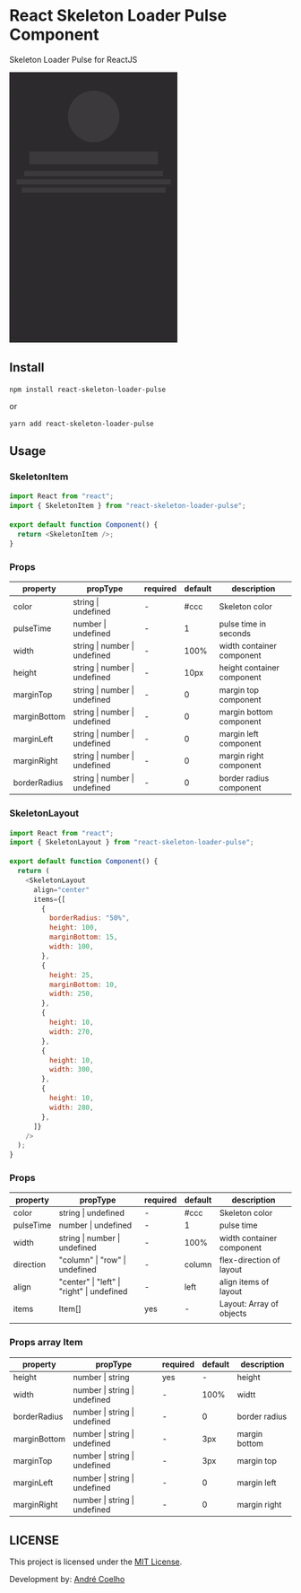 # React Skeleton Loader Pulse Component

Skeleton Loader Pulse for ReactJS

![Demo](demo.gif)

## Install

```shell
npm install react-skeleton-loader-pulse
```

or

```shell
yarn add react-skeleton-loader-pulse
```

## Usage

### SkeletonItem

```js
import React from "react";
import { SkeletonItem } from "react-skeleton-loader-pulse";

export default function Component() {
  return <SkeletonItem />;
}
```

### Props

| property     | propType                      | required | default | description                |
| ------------ | ----------------------------- | -------- | ------- | -------------------------- |
| color        | string \| undefined           | \-       | \#ccc   | Skeleton color             |
| pulseTime    | number \| undefined           | \-       | 1       | pulse time in seconds      |
| width        | string \| number \| undefined | \-       | 100%    | width container component  |
| height       | string \| number \| undefined | \-       | 10px    | height container component |
| marginTop    | string \| number \| undefined | \-       | 0       | margin top component       |
| marginBottom | string \| number \| undefined | \-       | 0       | margin bottom component    |
| marginLeft   | string \| number \| undefined | \-       | 0       | margin left component      |
| marginRight  | string \| number \| undefined | \-       | 0       | margin right component     |
| borderRadius | string \| number \| undefined | \-       | 0       | border radius component    |

### SkeletonLayout

```js
import React from "react";
import { SkeletonLayout } from "react-skeleton-loader-pulse";

export default function Component() {
  return (
    <SkeletonLayout
      align="center"
      items={[
        {
          borderRadius: "50%",
          height: 100,
          marginBottom: 15,
          width: 100,
        },
        {
          height: 25,
          marginBottom: 10,
          width: 250,
        },
        {
          height: 10,
          width: 270,
        },
        {
          height: 10,
          width: 300,
        },
        {
          height: 10,
          width: 280,
        },
      ]}
    />
  );
}
```

### Props

| property  | propType                                   | required | default | description               |
| --------- | ------------------------------------------ | -------- | ------- | ------------------------- |
| color     | string \| undefined                        | \-       | \#ccc   | Skeleton color            |
| pulseTime | number \| undefined                        | \-       | 1       | pulse time                |
| width     | string \| number \| undefined              | \-       | 100%    | width container component |
| direction | "column" \| "row" \| undefined             | \-       | column  | flex\-direction of layout |
| align     | "center" \| "left" \| "right" \| undefined | \-       | left    | align items of layout     |
| items     | Item\[\]                                   | yes      | \-      | Layout: Array of objects  |
|           |                                            |          |         |                           |

### Props array Item

| property     | propType                      | required | default | description   |
| ------------ | ----------------------------- | -------- | ------- | ------------- |
| height       | number \| string              | yes      | \-      | height        |
| width        | number \| string \| undefined | \-       | 100%    | widtt         |
| borderRadius | number \| string \| undefined | \-       | 0       | border radius |
| marginBottom | number \| string \| undefined | \-       | 3px     | margin bottom |
| marginTop    | number \| string \| undefined | \-       | 3px     | margin top    |
| marginLeft   | number \| string \| undefined | \-       | 0       | margin left   |
| marginRight  | number \| string \| undefined | \-       | 0       | margin right  |

## LICENSE

This project is licensed under the [MIT License](https://opensource.org/licenses/MIT).

Development by: [André Coelho](https://andrecoelho.dev)
